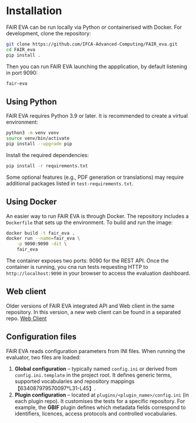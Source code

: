 # Installation

FAIR EVA can be run locally via Python or containerised with Docker. For development, clone the repository:

```bash
git clone https://github.com/IFCA-Advanced-Computing/FAIR_eva.git
cd FAIR_eva
pip install .
```
Then you can run FAIR EVA launching the appplication, by default listening in port 9090:

```bash
fair-eva
```

## Using Python

FAIR EVA requires Python 3.9 or later.  It is recommended to create a virtual environment:

```bash
python3 -m venv venv
source venv/bin/activate
pip install --upgrade pip
```

Install the required dependencies:

```bash
pip install -r requirements.txt
```

Some optional features (e.g., PDF generation or translations) may require additional packages listed in `test-requirements.txt`.

## Using Docker

An easier way to run FAIR EVA is through Docker.  The repository includes a `Dockerfile` that sets up the environment.  To build and run the image:

```bash
docker build -t fair_eva .
docker run --name=fair_eva \
    -p 9090:9090 -dit \
    fair_eva
```

The container exposes two ports: 9090 for the REST API.  Once the container is running, you cna run tests requesting HTTP to `http://localhost:9090` in your browser to access the evaluation dashboard.

## Web client
Older versions of FAIR EVA integrated API and Web client in the same repository. In this version, a new web client can be found in a separated repo. [Web Client](https://github.com/IFCA-Advanced-Computing/fair_eva_web_client)

## Configuration files

FAIR EVA reads configuration parameters from INI files.  When running the evaluator, two files are loaded:

1. **Global configuration** – typically named `config.ini` or derived from `config.ini.template` in the project root.  It defines generic terms, supported vocabularies and repository mappings【634087979570097†L31-L45】.
2. **Plugin configuration** – located at `plugins/<plugin_name>/config.ini` (in each plugin repo).  It customises the tests for a specific repository.  For example, the **GBIF** plugin defines which metadata fields correspond to identifiers, licences, access protocols and controlled vocabularies.


